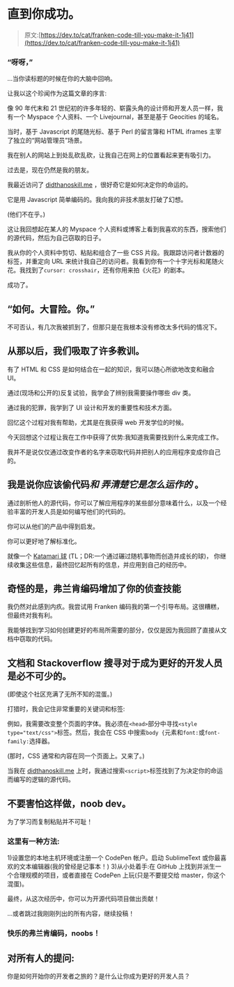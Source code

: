 # 直到你成功。

> 原文:[https://dev.to/cat/franken-code-till-you-make-it-1j41](https://dev.to/cat/franken-code-till-you-make-it-1j41)

### [](#yikes)“呀呀，”

...当你读标题的时候在你的大脑中回响。

让我以这个珍闻作为这篇文章的序言:

像 90 年代末和 21 世纪初的许多年轻的、崭露头角的设计师和开发人员一样，我有一个 Myspace 个人资料、一个 Livejournal，甚至是基于 Geocities 的域名。

当时，基于 Javascript 的尾随光标、基于 Perl 的留言簿和 HTML iframes 主宰了独立的“网站管理员”场景。

我在别人的网站上到处乱砍乱砍，让我自己在网上的位置看起来更有吸引力。

过去是，现在仍然是我的朋友。

我最近访问了 [didthanoskill.me](http://didthanoskill.me) ，很好奇它是如何决定你的命运的。

它是用 Javascript 简单编码的。我向我的非技术朋友打破了幻想。

(他们不在乎。)

这让我回想起在某人的 Myspace 个人资料或博客上看到我喜欢的东西，搜索他们的源代码，然后为自己窃取的日子。

我从你的个人资料中剪切、粘贴和组合了一些 CSS 片段。我跟踪访问者计数器的标签，并重定向 URL 来统计我自己的访问者。我看到你有一个十字光标和尾随火花。我找到了`cursor: crosshair`，还有你用来拍《火花》的剧本。

成功了。

## [](#how-dare-you)“如何。大冒险。你。”

不可否认，有几次我被抓到了，但那只是在我根本没有修改太多代码的情况下。

## 从那以后，我们吸取了许多教训。

有了 HTML 和 CSS 是如何结合在一起的知识，我可以随心所欲地改变和融合 UI。

通过(现场和公开的)反复试验，我学会了辨别我需要操作哪些 div 类。

通过我的犯罪，我学到了 UI 设计和开发的重要性和技术方面。

回忆这个过程对我有帮助，尤其是在我获得 web 开发学位的时候。

今天回想这个过程让我在工作中获得了优势:我知道我需要找到什么来完成工作。

我并不是说仅仅通过改变作者的名字来窃取代码并把别人的应用程序变成你自己的。

## [](#im-saying-you-should-steal-the-code-and-find-out-how-it-works)我是说你应该偷代码*和* ***弄清楚它是怎么运作的*** 。

通过剖析他人的源代码，你可以了解应用程序的某些部分意味着什么，以及一个经验丰富的开发人员是如何编写他们的代码的。

你可以从他们的产品中得到启发。

你可以更好地了解标准化。

就像一个 [Katamari 球](https://en.wikipedia.org/wiki/Katamari_Damacy)
(TL；DR:一个通过碾过随机事物而创造并成长的球)，
你继续收集这些信息，最终回忆起所有的信息，并应用到自己的经历中。

## 奇怪的是，弗兰肯编码增加了你的侦查技能

我仍然对此感到内疚。我尝试用 Franken 编码我的第一个引导布局。这很糟糕，但最终对我有利。

我能够找到学习如何创建更好的布局所需要的部分，仅仅是因为我回顾了直接从文档中窃取的代码。

## 文档和 Stackoverflow 搜寻对于成为更好的开发人员是必不可少的。

(即使这个社区充满了无所不知的混蛋。)

打猎时，我会记住非常重要的关键词和标签:

例如，我需要改变整个页面的字体。我必须在`<head>`部分中寻找`<style type="text/css">`标签。然后，我会在 CSS 中搜索`body {`元素和`font:`或`font-family:`选择器。

(那时，CSS 通常和内容在同一个页面上。又来了。)

当我在 [didthanoskill.me](http://didthanoskill.me) 上时，我通过搜索`<script>`标签找到了为决定你的命运而编写的逻辑的源代码。

## 不要害怕这样做，noob dev。

为了学习而复制粘贴并不可耻！

### [](#heres-one-way-to-do-it)这里有一种方法:

1)设置您的本地主机环境或注册一个 CodePen 帐户。启动 SublimeText 或你最喜欢的文本编辑器(我的曾经是记事本！)
3)从小处着手:在 GitHub 上找到并派生一个合理规模的项目，或者直接在 CodePen 上玩(只是不要提交给 master，你这个混蛋)。

最终，从这次经历中，你可以为开源代码项目做出贡献！

...或者跳过我刚刚列出的所有内容，继续投稿！

### [](#happy-frankencoding-noobs)快乐的弗兰肯编码，noobs！

## [](#question-for-all)对所有人的提问:

你是如何开始你的开发者之旅的？是什么让你成为更好的开发人员？